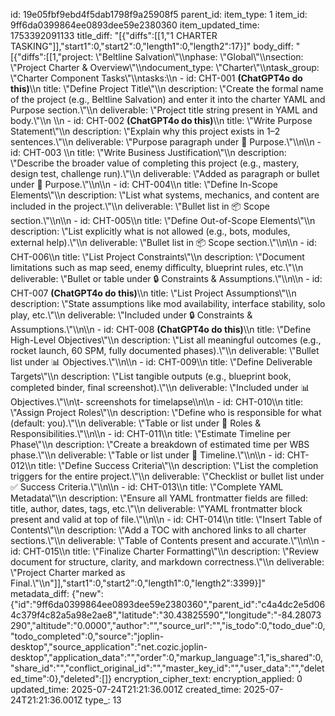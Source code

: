 id: 19e05fbf9ebd4f5dab1798f9a25908f5
parent_id: 
item_type: 1
item_id: 9ff6da0399864ee0893dee59e2380360
item_updated_time: 1753392091133
title_diff: "[{\"diffs\":[[1,\"1 CHARTER TASKING\"]],\"start1\":0,\"start2\":0,\"length1\":0,\"length2\":17}]"
body_diff: "[{\"diffs\":[[1,\"project: \\\"Beltline Salvation\\\"\\\nphase: \\\"Global\\\"\\\nsection: \\\"Project Charter & Overview\\\"\\\ndocument_type: \\\"Charter\\\"\\\ntask_group: \\\"Charter Component Tasks\\\"\\\ntasks:\\\n  - id: CHT-001 **(ChatGPT4o do this)**\\\n    title: \\\"Define Project Title\\\"\\\n    description: \\\"Create the formal name of the project (e.g., Beltline Salvation) and enter it into the charter YAML and Purpose section.\\\"\\\n    deliverable: \\\"Project title string present in YAML and body.\\\"\\\n  \\\n  - id: CHT-002 **(ChatGPT4o do this)**\\\n    title: \\\"Write Purpose Statement\\\"\\\n    description: \\\"Explain why this project exists in 1–2 sentences.\\\"\\\n    deliverable: \\\"Purpose paragraph under 🎯 Purpose.\\\"\\\n\\\n  - id: CHT-003 \\\n    title: \\\"Write Business Justification\\\"\\\n    description: \\\"Describe the broader value of completing this project (e.g., mastery, design test, challenge run).\\\"\\\n    deliverable: \\\"Added as paragraph or bullet under 🎯 Purpose.\\\"\\\n\\\n  - id: CHT-004\\\n    title: \\\"Define In-Scope Elements\\\"\\\n    description: \\\"List what systems, mechanics, and content are included in the project.\\\"\\\n    deliverable: \\\"Bullet list in 📦 Scope section.\\\"\\\n\\\n  - id: CHT-005\\\n    title: \\\"Define Out-of-Scope Elements\\\"\\\n    description: \\\"List explicitly what is not allowed (e.g., bots, modules, external help).\\\"\\\n    deliverable: \\\"Bullet list in 📦 Scope section.\\\"\\\n\\\n  - id: CHT-006\\\n    title: \\\"List Project Constraints\\\"\\\n    description: \\\"Document limitations such as map seed, enemy difficulty, blueprint rules, etc.\\\"\\\n    deliverable: \\\"Bullet or table under 🔒 Constraints & Assumptions.\\\"\\\n\\\n  - id: CHT-007 **(ChatGPT4o do this)**\\\n    title: \\\"List Project Assumptions\\\"\\\n    description: \\\"State assumptions like mod availability, interface stability, solo play, etc.\\\"\\\n    deliverable: \\\"Included under 🔒 Constraints & Assumptions.\\\"\\\n\\\n  - id: CHT-008 **(ChatGPT4o do this)**\\\n    title: \\\"Define High-Level Objectives\\\"\\\n    description: \\\"List all meaningful outcomes (e.g., rocket launch, 60 SPM, fully documented phases).\\\"\\\n    deliverable: \\\"Bullet list under 📊 Objectives.\\\"\\\n\\\n  - id: CHT-009\\\n    title: \\\"Define Deliverable Targets\\\"\\\n    description: \\\"List tangible outputs (e.g., blueprint book, completed binder, final screenshot).\\\"\\\n    deliverable: \\\"Included under 📊 Objectives.\\\"\\\n\\t- screenshots for timelapse\\\n\\\n  - id: CHT-010\\\n    title: \\\"Assign Project Roles\\\"\\\n    description: \\\"Define who is responsible for what (default: you).\\\"\\\n    deliverable: \\\"Table or list under 👤 Roles & Responsibilities.\\\"\\\n\\\n  - id: CHT-011\\\n    title: \\\"Estimate Timeline per Phase\\\"\\\n    description: \\\"Create a breakdown of estimated time per WBS phase.\\\"\\\n    deliverable: \\\"Table or list under 📅 Timeline.\\\"\\\n\\\n  - id: CHT-012\\\n    title: \\\"Define Success Criteria\\\"\\\n    description: \\\"List the completion triggers for the entire project.\\\"\\\n    deliverable: \\\"Checklist or bullet list under ✅ Success Criteria.\\\"\\\n\\\n  - id: CHT-013\\\n    title: \\\"Complete YAML Metadata\\\"\\\n    description: \\\"Ensure all YAML frontmatter fields are filled: title, author, dates, tags, etc.\\\"\\\n    deliverable: \\\"YAML frontmatter block present and valid at top of file.\\\"\\\n\\\n  - id: CHT-014\\\n    title: \\\"Insert Table of Contents\\\"\\\n    description: \\\"Add a TOC with anchored links to all charter sections.\\\"\\\n    deliverable: \\\"Table of Contents present and accurate.\\\"\\\n\\\n  - id: CHT-015\\\n    title: \\\"Finalize Charter Formatting\\\"\\\n    description: \\\"Review document for structure, clarity, and markdown correctness.\\\"\\\n    deliverable: \\\"Project Charter marked as Final.\\\"\\\n\"]],\"start1\":0,\"start2\":0,\"length1\":0,\"length2\":3399}]"
metadata_diff: {"new":{"id":"9ff6da0399864ee0893dee59e2380360","parent_id":"c4a4dc2e5d064c379f4c82a5a98e2ae8","latitude":"30.43825590","longitude":"-84.28073290","altitude":"0.0000","author":"","source_url":"","is_todo":0,"todo_due":0,"todo_completed":0,"source":"joplin-desktop","source_application":"net.cozic.joplin-desktop","application_data":"","order":0,"markup_language":1,"is_shared":0,"share_id":"","conflict_original_id":"","master_key_id":"","user_data":"","deleted_time":0},"deleted":[]}
encryption_cipher_text: 
encryption_applied: 0
updated_time: 2025-07-24T21:21:36.001Z
created_time: 2025-07-24T21:21:36.001Z
type_: 13